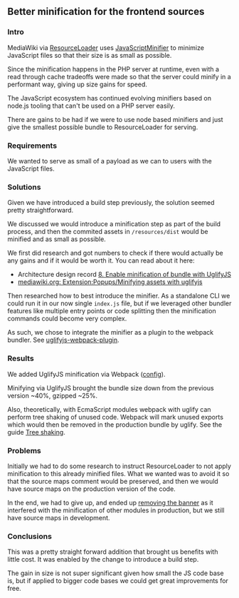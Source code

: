 ## Better minification for the frontend sources

### Intro

MediaWiki via [ResourceLoader][rl-min] uses [JavaScriptMinifier][] to minimize
JavaScript files so that their size is as small as possible.

Since the minification happens in the PHP server at runtime, even with a read
through cache tradeoffs were made so that the server could minify in
a performant way, giving up size gains for speed.

The JavaScript ecosystem has continued evolving minifiers based on node.js
tooling that can't be used on a PHP server easily.

There are gains to be had if we were to use node based minifiers and just give
the smallest possible bundle to ResourceLoader for serving.

### Requirements

We wanted to serve as small of a payload as we can to users with the JavaScript
files.

### Solutions

Given we have introduced a build step previously, the solution seemed pretty
straightforward.

We discussed we would introduce a minification step as part of the build
process, and then the commited assets in `/resources/dist` would be minified and
as small as possible.

We first did research and got numbers to check if there would actually be any
gains and if it would be worth it. You can read about it here:

* Architecture design record [8. Enable minification of bundle with
  UglifyJS][adr-8]
* [mediawiki.org: Extension:Popups/Minifying assets with uglifyjs][mw-min]

Then researched how to best introduce the minifier. As a standalone CLI we could
run it in our now single `index.js` file, but if we leveraged other bundler
features like multiple entry points or code splitting then the minification
commands could become very complex.

As such, we chose to integrate the minifier as a plugin to the webpack bundler.
See [uglifyjs-webpack-plugin][].

### Results

We added UglifyJS minification via Webpack ([config][wp-config]).

Minifying via UglifyJS brought the bundle size down from the previous version
~40%, gzipped ~25%.

Also, theoretically, with EcmaScript modules webpack with uglify can perform
tree shaking of unused code. Webpack will mark unused exports which would then
be removed in the production bundle by uglify. See the guide [Tree
shaking][tree-shaking].

### Problems

Initially we had to do some research to instruct ResourceLoader to not apply
minification to this already minified files. What we wanted was to avoid it so
that the source maps comment would be preserved, and then we would have source
maps on the production version of the code.

In the end, we had to give up, and ended up [removing the banner][remove-banner]
as it interfered with the minification of other modules in production, but we
still have source maps in development.

### Conclusions

This was a pretty straight forward addition that brought us benefits with little
cost. It was enabled by the change to introduce a build step.

The gain in size is not super significant given how small the JS code base is,
but if applied to bigger code bases we could get great improvements for free.

[rl-min]: https://www.mediawiki.org/wiki/ResourceLoader/Features#Minification
[JavaScriptMinifier]: https://www.mediawiki.org/wiki/ResourceLoader/Features#JavaScriptMinifier
[uglify-js]: https://github.com/mishoo/UglifyJS2
[adr-8]: https://github.com/wikimedia/mediawiki-extensions-Popups/blob/2ddf8a96d8df27d6b5e8b4dd8ef33581951db9fe/doc/adr/0008-enable-minification-of-bundle-with-uglifyjs.md
[mw-min]: https://www.mediawiki.org/wiki/Extension:Popups/Minifying_assets_with_uglifyjs
[wp-config]: https://github.com/wikimedia/mediawiki-extensions-Popups/blob/2ddf8a96d8df27d6b5e8b4dd8ef33581951db9fe/webpack.config.js#L50-L71
[uglifyjs-webpack-plugin]: https://webpack.js.org/plugins/uglifyjs-webpack-plugin/
[tree-shaking]: https://webpack.js.org/guides/tree-shaking/#minify-the-output
[remove-banner]: https://github.com/wikimedia/mediawiki-extensions-Popups/commit/14e78466b234f0cfc700e415b65ffa3a2ca05ac7
